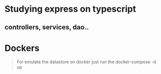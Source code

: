 # Studying express on typescript

## controllers, services, dao..


# Dockers
> For emulate the datastore on docker just run the docker-compose -d up